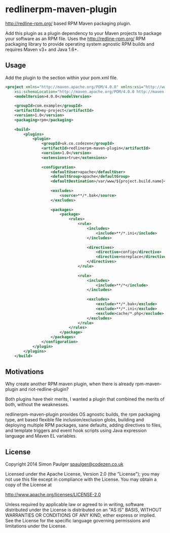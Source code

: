 
# redlinerpm-maven-plugin

http://redline-rpm.org/ based RPM Maven packaging plugin.

Add this plugin as a plugin dependency to your Maven projects to package your software
as an RPM file. Uses the http://redline-rpm.org/ RPM packaging library to provide
operating system agnostic RPM builds and requires Maven v3+ and Java 1.6+.

## Usage

Add the plugin to the <plugins> section within your pom.xml file.

```xml
<project xmlns="http://maven.apache.org/POM/4.0.0" xmlns:xsi="http://www.w3.org/2001/XMLSchema-instance"
    xsi:schemaLocation="http://maven.apache.org/POM/4.0.0 http://maven.apache.org/maven-v4_0_0.xsd">
    <modelVersion>4.0.0</modelVersion>
    
    <groupId>com.example</groupId>
    <artifactId>my-project</artifactId>
    <version>1.0</version>
    <packaging>rpm</packaging>
    
    <build>
        <plugins>
            <plugin>
                <groupId>uk.co.codezen</groupId>
                <artifactId>redlinerpm-maven-plugin</artifactId>
                <version>1.0</version>
                <extensions>true</extensions>
             
                <configuration>
                    <defaultUser>apache</defaultUser>
                    <defaultGroup>apache</defaultGroup>
                    <defaultDestination>/var/www/${project.build.name}</defaultDestination>
         
                    <excludes>
                        <source>**/*.bak</source>
                    </excludes>
             
                    <packages>
                        <package>
                            <rules>
                                <rule>
                                    <includes>
                                        <include>**/*.ini</include>
                                    </includes>
             
                                    <directives>
                                        <directive>config</directive>
                                        <directive>noreplace</directive>
                                    </directives>
                                </rule>
             
                                <rule>
                                    <includes>
                                        <include>**/*</include>
                                    </includes>
             
                                    <excludes>
                                        <exclude>**/*.bak</exclude>
                                        <exclude>**/*.ini</exclude>
                                        <exclude>cache/*.php</exclude>
                                    </excludes>
                                </rule>
                            </rules>
                        </package>
                    </packages>
                </configuration>
            </plugin>
        </plugins>
    </build>
```

## Motivations

Why create another RPM maven plugin, when there is already rpm-maven-plugin
and riot-redline-plugin?

Both plugins have their merits, I wanted a plugin that combined the merits of
both, without the weaknesses.

redlinerpm-maven-plugin provides OS agnostic builds, the rpm packaging type, 
ant based flexible file inclusion/exclusion globs, building and deploying 
multiple RPM packages, sane defaults, adding directives to files, and template
triggers and event hook scripts using Java expression language and Maven EL
variables.

## License

Copyright 2014 Simon Paulger <spaulger@codezen.co.uk>

Licensed under the Apache License, Version 2.0 (the "License");
you may not use this file except in compliance with the License.
You may obtain a copy of the License at

http://www.apache.org/licenses/LICENSE-2.0

Unless required by applicable law or agreed to in writing, software
distributed under the License is distributed on an "AS IS" BASIS,
WITHOUT WARRANTIES OR CONDITIONS OF ANY KIND, either express or implied.
See the License for the specific language governing permissions and
limitations under the License.
